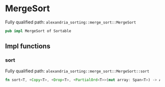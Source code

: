 # MergeSort

Fully qualified path: `alexandria_sorting::merge_sort::MergeSort`

```rust
pub impl MergeSort of Sortable
```

## Impl functions

### sort

Fully qualified path: `alexandria_sorting::merge_sort::MergeSort::sort`

```rust
fn sort<T, +Copy<T>, +Drop<T>, +PartialOrd<T>>(mut array: Span<T>) -> Array<T>
```


